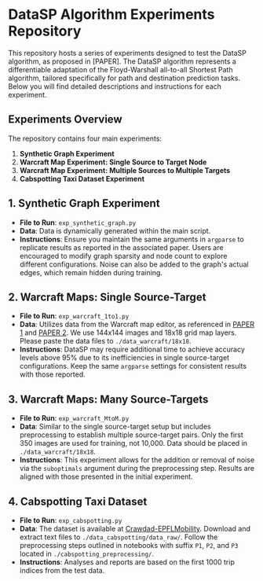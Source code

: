 # DataSP Algorithm Experiments Repository

This repository hosts a series of experiments designed to test the DataSP algorithm, as proposed in [PAPER]. The DataSP algorithm represents a differentiable adaptation of the Floyd-Warshall all-to-all Shortest Path algorithm, tailored specifically for path and destination prediction tasks. Below you will find detailed descriptions and instructions for each experiment.

## Experiments Overview

The repository contains four main experiments:

1. **Synthetic Graph Experiment**
2. **Warcraft Map Experiment: Single Source to Target Node**
3. **Warcraft Map Experiment: Multiple Sources to Multiple Targets**
4. **Cabspotting Taxi Dataset Experiment**

## 1. Synthetic Graph Experiment

- **File to Run**: `exp_synthetic_graph.py`
- **Data**: Data is dynamically generated within the main script.
- **Instructions**: Ensure you maintain the same arguments in `argparse` to replicate results as reported in the associated paper. Users are encouraged to modify graph sparsity and node count to explore different configurations. Noise can also be added to the graph's actual edges, which remain hidden during training.

## 2. Warcraft Maps: Single Source-Target

- **File to Run**: `exp_warcraft_1to1.py`
- **Data**: Utilizes data from the Warcraft map editor, as referenced in [PAPER 1](https://arxiv.org/abs/1912.02175) and [PAPER 2](https://arxiv.org/abs/2002.08676). We use 144x144 images and 18x18 grid map layers. Please paste the data files to `./data_warcraft/18x18`.
- **Instructions**: DataSP may require additional time to achieve accuracy levels above 95% due to its inefficiencies in single source-target configurations. Keep the same `argparse` settings for consistent results with those reported.

## 3. Warcraft Maps: Many Source-Targets

- **File to Run**: `exp_warcraft_MtoM.py`
- **Data**: Similar to the single source-target setup but includes preprocessing to establish multiple source-target pairs. Only the first 350 images are used for training, not 10,000. Data should be placed in `./data_warcraft/18x18`.
- **Instructions**: This experiment allows for the addition or removal of noise via the `suboptimals` argument during the preprocessing step. Results are aligned with those presented in the initial experiment.

## 4. Cabspotting Taxi Dataset

- **File to Run**: `exp_cabspotting.py`
- **Data**: The dataset is available at [Crawdad-EPFLMobility](https://ieee-dataport.org/open-access/crawdad-epflmobility). Download and extract text files to `./data_cabspotting/data_raw/`. Follow the preprocessing steps outlined in notebooks with suffix `P1`, `P2`, and `P3` located in `./cabspotting_preprocessing/`.
- **Instructions**: Analyses and reports are based on the first 1000 trip indices from the test data.

